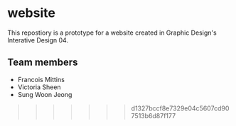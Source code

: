 # website
This repostiory is a prototype for a website created in Graphic Design's Interative Design 04.

## Team members
- Francois Mittins
- Victoria Sheen
- Sung Woon Jeong
>>>>>>> d1327bccf8e7329e04c5607cd907513b6d87f177
